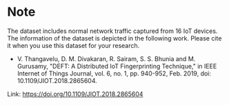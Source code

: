 # Note 

The dataset includes normal network traffic captured from 16 IoT devices. The information of the dataset is depicted in the following work. 
Please cite it when you use this dataset for your research.

 - V. Thangavelu, D. M. Divakaran, R. Sairam, S. S. Bhunia and M. Gurusamy, "DEFT: A Distributed IoT Fingerprinting Technique," in IEEE Internet of Things Journal, vol. 6, no. 1, pp. 940-952, Feb. 2019, doi: 10.1109/JIOT.2018.2865604.
	
Link: https://doi.org/10.1109/JIOT.2018.2865604 
